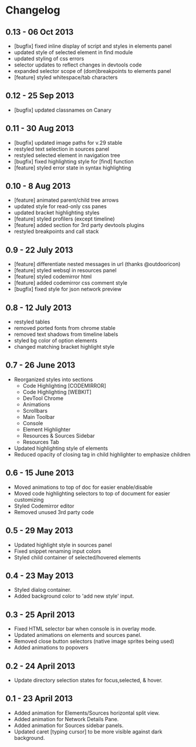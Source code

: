 # Changelog

## 0.13 - 06 Oct 2013
* [bugfix] fixed inline display of script and styles in elements panel
* updated style of selected element in find module
* updated styling of css errors
* selector updates to reflect changes in devtools code
* expanded selector scope of (dom)breakpoints to elements panel
* [feature] styled whitespace/tab characters

## 0.12 - 25 Sep 2013
* [bugfix] updated classnames on Canary 

## 0.11 - 30 Aug 2013
* [bugfix] updated image paths for v.29 stable
* restyled text selection in sources panel
* restyled selected element in navigation tree
* [bugfix] fixed highlighting style for [find] function
* [feature] styled error state in syntax highlighting

## 0.10 - 8 Aug 2013
* [feature] animated parent/child tree arrows
* updated style for read-only css panes
* updated bracket highlighting styles
* [feature] styled profilers (except timeline)
* [feature] added section for 3rd party devtools plugins
* restyled breakpoints and call stack 

## 0.9 - 22 July 2013
* [feature] differentiate nested messages in url (thanks @outdooricon)
* [feature] styled websql in resources panel
* [feature] styled codemirror html
* [feature] added codemirror css comment style 
* [bugfix] fixed style for json network preview

## 0.8 - 12 July 2013
* restyled tables
* removed ported fonts from chrome stable
* removed text shadows from timeline labels
* styled bg color of option elements
* changed matching bracket highlight style

## 0.7 - 26 June 2013
* Reorganized styles into sections
  * Code Highlighting [CODEMIRROR]
  * Code Highlighting [WEBKIT]
  * DevTool Chrome
  * Animations
  * Scrollbars
  * Main Toolbar
  * Console
  * Element Highlighter
  * Resources & Sources Sidebar
  * Resources Tab
* Updated highlighting style of elements
* Reduced opacity of closing tag in child highlighter to emphasize children

## 0.6 - 15 June 2013
* Moved animations to top of doc for easier enable/disable
* Moved code highlighting selectors to top of document for easier customizing
* Styled Codemirror editor
* Removed unused 3rd party code

## 0.5 - 29 May 2013
* Updated highlight style in sources panel
* Fixed snippet renaming input colors
* Styled child container of selected/hovered elements

## 0.4 - 23 May 2013
* Styled dialog container.
* Added background color to 'add new style' input.

## 0.3 - 25 April 2013
* Fixed HTML selector bar when console is in overlay mode.
* Updated animations on elements and sources panel.
* Removed close button selectors (native image sprites being used)
* Added animations to popovers

## 0.2 - 24 April 2013
* Update directory selection states for focus,selected, & hover.

## 0.1 - 23 April 2013
* Added animation for Elements/Sources horizontal split view.
* Added animation for Network Details Pane.
* Added animation for Sources sidebar panels.
* Updated caret [typing cursor] to be more visible against dark background.
